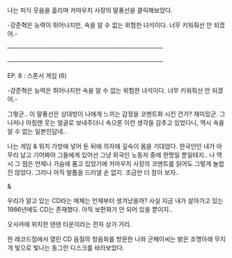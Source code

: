 나는 피식 웃음을 흘리며 카마우치 사장의 말풍선을 클릭해보았다. 

-강준혁은 능력이 뛰어나지만, 속을 알 수 없는 위험한 녀석이다. 너무 키워줘선 안 되겠어.-

────────────────────────────────────

────────────────────────────────────

EP. 8 : 스폰서 게임 (6)

-강준혁은 능력은 뛰어나지만 속을 알 수 없는 위험한 녀석이다. 너무 키워줘선 안 되겠어.-

그렇군.. 이 말풍선은 상대방이 나에게 느끼는 감정을 코멘트화 시킨 건가? 재미있군. 그나저나 아침엔 웃는 얼굴로 보내주더니 속으론 이런 생각을 감추고 있었다니, 역시 속을 알 수 없는 일본인답네.. 

나는 게임 & 워치 가방에 넣어 둔 뒤에 의자에 깊숙이 몸을 기대었다. 한국인인 내가 아무리 날고 기어봐야 그들에게 있어선 그냥 외국인 노동자 중에 한명일 뿐일테지.. 나 역시 그 점은 언제나 가슴에 품고 있었기에 카마우치 사장의 코멘트를 읽어도 그렇게 놀랍진 않았다. 그러나 아직 발톱을 드러낼 순 없지. 조금만 더 참아 보자..

&

우리가 알고 있는 CD라는 매체는 언제부터 생겨났을까? 사실 지금 내가 살아가고 있는 1986년에도 CD는 존재했다. 아직 보편화가 안 되어 있을 뿐이지..

오사카에 위치한 덴덴 타운이라는 전자 상가 거리.

한 레코드점에서 열린 CD 음질의 청음회를 방문한 나와 군페이씨는 밝은 조명아래 무지개 빛으로 빛나는 동그란 디스크를 바라보았다.